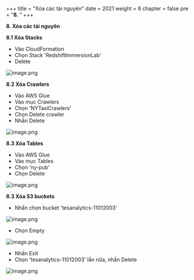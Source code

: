 +++
title = "Xóa các tài nguyên"
date = 2021
weight = 8
chapter = false
pre = "<b>8. </b>"
+++

**8. Xóa các tài nguyên**

**8.1 Xóa Stacks**

- Vào CloudFormation
- Chọn Stack 'RedshiftImmersionLab'
- Delete

![image.png](/images/8/8-1.png)

**8.2 Xóa Crawlers**
 
- Vào AWS Glue
- Vào mục Crawlers
- Chọn 'NYTaxiCrawlers'
- Chọn Delete crawler
- Nhấn Delete
  
![image.png](/images/8/8-2.png)

**8.3 Xóa Tables**

- Vào AWS Glue
- Vào mục Tables
- Chọn 'ny-pub'
- Chọn Delete 

![image.png](/images/8/8-3.png)

**8.3 Xóa S3 buckets**

- Nhấn chọn bucket 'tesanalytics-11012003'

![image.png](/images/8/8-4.png)

- Chọn Empty
  
![image.png](/images/8/8-5.png)

- Nhấn Exit
- Chọn 'tesanalytics-11012003' lần nữa, nhấn Delete

![image.png](/images/8/8-6.png)